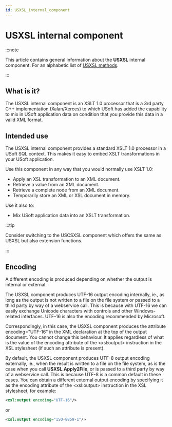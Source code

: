 ```yaml
---
id: USXSL_internal_component
---
```


# USXSL internal component




:::note

This article contains general information about the **USXSL** internal component.
For an alphabetic list of [USXSL methods](/docs/Extensions/USXSL_internal_component).

:::

## What is it?

The USXSL internal component is an XSLT 1.0 processor that is a 3rd party C++ implementation (Xalan/Xerces) to which USoft has added the capability to mix in USoft application data on condition that you provide this data in a valid XML format.

## Intended use

The USXSL internal component provides a standard XSLT 1.0 processor in a USoft SQL context. This makes it easy to embed XSLT transformations in your USoft application.

Use this component in any way that you would normally use XSLT 1.0:

- Apply an XSL transformation to an XML document.
- Retrieve a value from an XML document.
- Retrieve a complete node from an XML document.
- Temporarily store an XML or XSL document in memory.

Use it also to:

- Mix USoft application data into an XSLT transformation.


:::tip

Consider switching to the USCSXSL component which offers the same as USXSL but also extension functions.

:::

## Encoding

A different encoding is produced depending on whether the output is internal or external.

The USXSL component produces UTF-16 output encoding internally, ie., as long as the output is not written to a file on the file system or passed to a third party by way of a webservice call. This is because with UTF-16 we can easily exchange Unicode characters with controls and other Windows-related interfaces. UTF-16 is also the encoding recommended by Microsoft.

Correspondingly, in this case, the USXSL component produces the attribute encoding="UTF-16" in the XML declaration at the top of the output document. You cannot change this behaviour. It applies regardless of what is the value of the encoding attribute of the \<xsl:output> instruction in the XSL stylesheet (if such an attribute is present).

By default, the USXSL component produces UTF-8 output encoding externally, ie., when the result is written to a file on the file system, as is the case when you call **USXSL.Apply2File**, or is passed to a third party by way of a webservice call. This is because UTF-8 is a common default in these cases. You can obtain a different external output encoding by specifying it as the encoding attribute of the \<xsl:output> instruction in the XSL stylesheet, for example:

```xml
<xsl:output encoding="UTF-16"/>
```

or

```xml
<xsl:output encoding="ISO-8859-1"/>
```

 